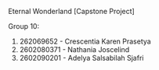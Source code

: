 Eternal Wonderland [Capstone Project]

Group 10:
1. 262069652 - Crescentia Karen Prasetya
2. 2602080371 - Nathania Joscelind
3. 2602090201 - Adelya Salsabilah Sjafri
